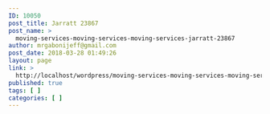 ```yaml
---
ID: 10050
post_title: Jarratt 23867
post_name: >
  moving-services-moving-services-moving-services-jarratt-23867
author: mrgabonijeff@gmail.com
post_date: 2018-03-28 01:49:26
layout: page
link: >
  http://localhost/wordpress/moving-services-moving-services-moving-services-jarratt-23867/
published: true
tags: [ ]
categories: [ ]
---
```

